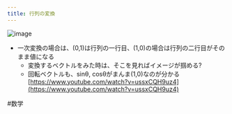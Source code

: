 ```yaml
---
title: 行列の変換
---
```


![image](https://gyazo.com/cf1390e0f1752957e1aae6b4ec7f1edf/thumb/1000)

* 一次変換の場合は、(0,1)は行列の一行目、(1,0)の場合は行列の二行目がそのまま値になる
  * 変換するベクトルをみた時は、そこを見ればイメージが掴める?
  * 回転ベクトルも、sinθ, cosθがまんま(1,0)なのが分かる
    [https://www.youtube.com/watch?v=ussxCQH9uz4](https://www.youtube.com/watch?v=ussxCQH9uz4)

\#数学
